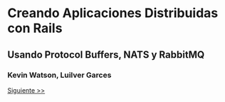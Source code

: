 # Creando Aplicaciones Distribuidas con Rails

## Usando Protocol Buffers, NATS y RabbitMQ

### Kevin Watson, Luilver Garces

[Siguiente >>](001-preface.es.md)
